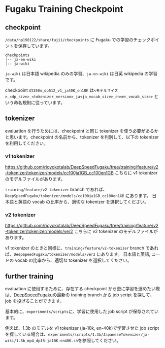 # Fugaku Training Checkpoint

## checkpoint

`/data/hp190122/share/fujii/checkpoints` に Fugaku での学習のチェックポイントを保存しています。

```
checkpoints
|-- ja-en-wiki
|-- ja-wiki
```

`ja-wiki` は日本語 wikipedia のみの学習、`ja-en-wiki` は日英 wikipedia の学習です。

checkpoint の`350m_dp512_v1_ja40K_en10K` は`<モデルサイズ>_<dp_size>_<tokenizer_version>_ja<ja_vocab_size>_en<en_vocab_size>` という命名規則に従っています。

## tokenizer

evaluation を行うためには、checkpoint と同じ tokenizer を使う必要があるかと思います。checkpoint の名前から、tokenizer を判別して、以下の tokenizer を利用してください。

### v1 tokenizer

https://github.com/rioyokotalab/DeepSpeedFugaku/tree/training/feature/v2-tokenizer/tokenizer/models/cc100ja1GB_cc100en1GB こちらに v1 tokenizer のモデルファイルがあります。

`training/feature/v2-tokenizer` branch であれば、`DeepSpeedFugaku/tokenizer/models/cc100ja1GB_cc100en1GB` にあります。 日本語と英語の vocab の比率から、適切な tokenizer を選択してください。

### v2 tokenizer

https://github.com/rioyokotalab/DeepSpeedFugaku/tree/training/feature/v2-tokenizer/tokenizer/models/ver2 こちらに v2 tokenizer のモデルファイルがあります。

v1 tokenizer のときと同様に、`training/feature/v2-tokenizer` branch であれば、`DeepSpeedFugaku/tokenizer/models/ver2` にあります。 日本語と英語, コードの vocab の比率から、適切な tokenizer を選択してください。

## further training

evaluation に使用するために、存在する checkpoint から更に学習を進めたい際は、[DeepSpeedFugaku](https://github.com/rioyokotalab/DeepSpeedFugaku)の最新の training branch から job script を探して、job を投げることができます。

基本的に、`experiments/scripts`に、学習に使用した job script が保存されています。

例えば、1.3b のモデルを v1 tokenizer (ja-10k, en-40k)で学習させた job script を探している場合は、`experiments/scripts/1.3b/JapaneseTokenizer/ja-wiki/1.3b_mp4_dp16-ja10K-en40K.sh`を参照してください。
